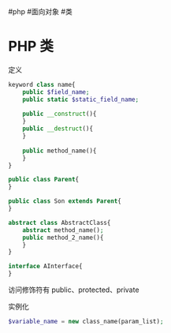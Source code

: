 #php #面向对象 #类

# PHP 类
定义
```php
keyword class name{
	public $field_name;
	public static $static_field_name;
	
	public __construct(){
	}
	public __destruct(){
	}
	
	public method_name(){
	}
}

public class Parent{
}

public class Son extends Parent{
}

abstract class AbstractClass{
	abstract method_name();
	public method_2_name(){
	}
}

interface AInterface{
}
```

访问修饰符有
public、protected、private

实例化

```php
$variable_name = new class_name(param_list);
```
